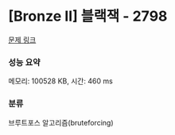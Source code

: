 # [Bronze II] 블랙잭 - 2798 

[문제 링크](https://www.acmicpc.net/problem/2798) 

### 성능 요약

메모리: 100528 KB, 시간: 460 ms

### 분류

브루트포스 알고리즘(bruteforcing)

